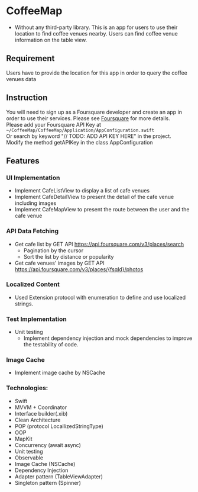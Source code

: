 # CoffeeMap
* Without any third-party library.
This is an app for users to use their location to find coffee venues nearby.
Users can find coffee venue information on the table view.

## Requirement
Users have to provide the location for this app in order to query the coffee venues data

## Instruction
You will need to sign up as a Foursquare developer and create an app in order to use their services. Please see [Foursquare](https://developer.foursquare.com/docs/places-api-getting-started) for more details.<br/>
Please add your Foursquare API Key at
`~/CoffeeMap/CoffeeMap/Application/AppConfiguration.swift`<br/>
Or search by keyword "// TODO: ADD API KEY HERE" in the project. <br/>
Modify the method getAPIKey in the class AppConfiguration

## Features
### UI Implementation
- Implement CafeListView to display a list of cafe venues
- Implement CafeDetailView to present the detail of the cafe venue including images
- Implement CafeMapView to present the route between the user and the cafe venue
### API Data Fetching
- Get cafe list by GET API https://api.foursquare.com/v3/places/search
  - Pagination by the cursor
  - Sort the list by distance or popularity
- Get cafe venues' images by GET API https://api.foursquare.com/v3/places/{fsqId}/photos
### Localized Content
- Used Extension protocol with enumeration to define and use localized strings.
### Test Implementation
- Unit testing
  - Implement dependency injection and mock dependencies to improve the testability of code.
### Image Cache
- Implement image cache by NSCache

### Technologies:
- Swift
- MVVM + Coordinator
- Interface builder(.xib)
- Clean Architecture
- POP (protocol LocallizedStringType)
- OOP
- MapKit
- Concurrency (await async)
- Unit testing
- Observable
- Image Cache (NSCache)
- Dependency Injection
- Adapter pattern (TableViewAdapter)
- Singleton pattern (Spinner)
